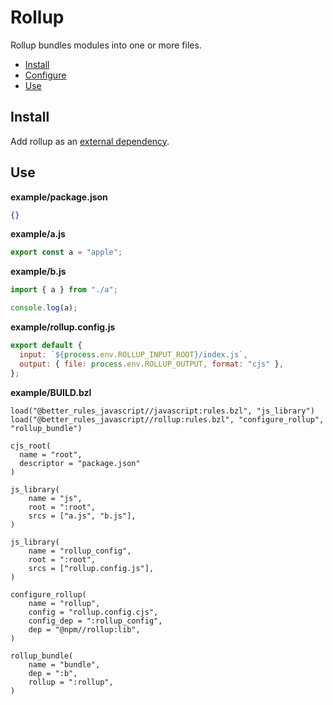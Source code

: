# Rollup

Rollup bundles modules into one or more files.

<!-- START doctoc generated TOC please keep comment here to allow auto update -->
<!-- DON'T EDIT THIS SECTION, INSTEAD RE-RUN doctoc TO UPDATE -->

- [Install](#install)
- [Configure](#configure)
- [Use](#use)

<!-- END doctoc generated TOC please keep comment here to allow auto update -->

## Install

Add rollup as an [external dependency](#external_dependencies).

## Use

**example/package.json**

```json
{}
```

**example/a.js**

```js
export const a = "apple";
```

**example/b.js**

```js
import { a } from "./a";

console.log(a);
```

**example/rollup.config.js**

```js
export default {
  input: `${process.env.ROLLUP_INPUT_ROOT}/index.js`,
  output: { file: process.env.ROLLUP_OUTPUT, format: "cjs" },
};
```

**example/BUILD.bzl**

```bzl
load("@better_rules_javascript//javascript:rules.bzl", "js_library")
load("@better_rules_javascript//rollup:rules.bzl", "configure_rollup", "rollup_bundle")

cjs_root(
  name = "root",
  descriptor = "package.json"
)

js_library(
    name = "js",
    root = ":root",
    srcs = ["a.js", "b.js"],
)

js_library(
    name = "rollup_config",
    root = ":root",
    srcs = ["rollup.config.js"],
)

configure_rollup(
    name = "rollup",
    config = "rollup.config.cjs",
    config_dep = ":rollup_config",
    dep = "@npm//rollup:lib",
)

rollup_bundle(
    name = "bundle",
    dep = ":b",
    rollup = ":rollup",
)
```
